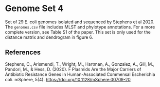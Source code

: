 # Genome Set 4

Set of 29 E. coli genomes isolated and sequenced by Stephens et al 2020. The `genomes.csv` file
includes MLST and phylotype annotations. For a more complete version, see Table S1 of the paper.
This set is only used for the distance matrix and dendrogram in figure 6.


## References

Stephens, C., Arismendi, T., Wright, M., Hartman, A., Gonzalez, A., Gill, M., Pandori, M., & Hess,
D. (2020). F Plasmids Are the Major Carriers of Antibiotic Resistance Genes in Human-Associated
Commensal Escherichia coli. mSphere, 5(4). https://doi.org/10.1128/mSphere.00709-20
